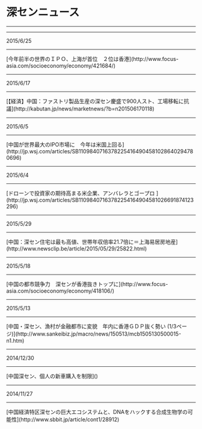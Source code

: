 # 深センニュース
---
<hr>
2015/6/25
<hr>
[今年前半の世界のＩＰＯ、上海が首位　２位は香港](http://www.focus-asia.com/socioeconomy/economy/421684/)
<hr>
2015/6/17
<hr>
[【経済】中国：ファストリ製品生産の深セン慶盛で900人スト、工場移転に抗議](http://kabutan.jp/news/marketnews/?b=n201506170118)
<hr>
2015/6/5
<hr>
[中国が世界最大のIPO市場に　今年は米国上回る](http://jp.wsj.com/articles/SB11098407163782254164904581028640294780696)
<hr>
2015/6/4
<hr>
[ドローンで投資家の期待高まる米企業、アンバレラとゴープロ
](http://jp.wsj.com/articles/SB11098407163782254164904581026691874123296)
<hr>
2015/5/29
<hr>
[中国：深セン住宅は最も高値、世帯年収倍率21.7倍に＝上海易居房地産](http://www.newsclip.be/article/2015/05/29/25822.html)
<hr>
2015/5/18
<hr>
[中国の都市競争力　深センが香港抜きトップに](http://www.focus-asia.com/socioeconomy/economy/418106/)
<hr>
2015/5/13
<hr>
[中国・深セン、漁村が金融都市に変貌　年内に香港ＧＤＰ抜く勢い (1/3ページ)](http://www.sankeibiz.jp/macro/news/150513/mcb1505130500015-n1.htm)
<hr>
2014/12/30
<hr>
[中国深セン、個人の新車購入を制限]()
<hr>
2014/11/27
<hr>
[中国経済特区深センの巨大エコシステムと、DNAをハックする合成生物学の可能性](http://www.sbbit.jp/article/cont1/28912)
